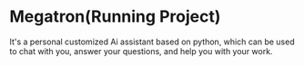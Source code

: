 # Megatron(Running Project)

<p>It's a personal customized Ai assistant based on python, which can be used to chat with you, answer your questions, and help you with your work.</p>
